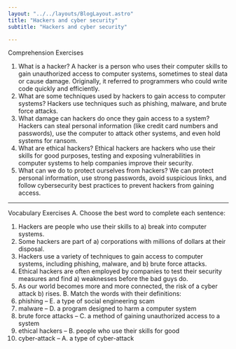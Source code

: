 ```yaml
---
layout: "../../layouts/BlogLayout.astro"
title: "Hackers and cyber security"
subtitle: "Hackers and cyber security"

---
```

Comprehension Exercises
1.	What is a hacker?
A hacker is a person who uses their computer skills to gain unauthorized access to computer systems, sometimes to steal data or cause damage. Originally, it referred to programmers who could write code quickly and efficiently.
2.	What are some techniques used by hackers to gain access to computer systems?
Hackers use techniques such as phishing, malware, and brute force attacks.
3.	What damage can hackers do once they gain access to a system?
Hackers can steal personal information (like credit card numbers and passwords), use the computer to attack other systems, and even hold systems for ransom.
4.	What are ethical hackers?
Ethical hackers are hackers who use their skills for good purposes, testing and exposing vulnerabilities in computer systems to help companies improve their security.
5.	What can we do to protect ourselves from hackers?
We can protect personal information, use strong passwords, avoid suspicious links, and follow cybersecurity best practices to prevent hackers from gaining access.
________________________________________
Vocabulary Exercises
A. Choose the best word to complete each sentence:
1.	Hackers are people who use their skills to a) break into computer systems.
2.	Some hackers are part of a) corporations with millions of dollars at their disposal.
3.	Hackers use a variety of techniques to gain access to computer systems, including phishing, malware, and b) brute force attacks.
4.	Ethical hackers are often employed by companies to test their security measures and find a) weaknesses before the bad guys do.
5.	As our world becomes more and more connected, the risk of a cyber attack b) rises.
B. Match the words with their definitions:
1.	phishing – E. a type of social engineering scam
2.	malware – D. a program designed to harm a computer system
3.	brute force attacks – C. a method of gaining unauthorized access to a system
4.	ethical hackers – B. people who use their skills for good
5.	cyber-attack – A. a type of cyber-attack
